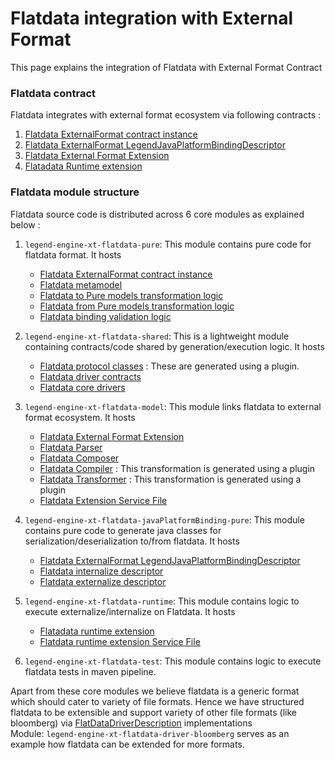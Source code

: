 # Flatdata integration with External Format

This page explains the integration of Flatdata with External Format Contract 

### Flatdata contract

Flatdata integrates with external format ecosystem via following contracts :

1. [Flatdata ExternalFormat contract instance](../../../../legend-engine-xt-flatdata-pure/src/main/resources/core_external_format_flatdata/externalFormatContract.pure)
2. [Flatdata ExternalFormat LegendJavaPlatformBindingDescriptor](../../../../legend-engine-xt-flatdata-javaPlatformBinding-pure/src/main/resources/core_external_format_flatdata_java_platform_binding/legendJavaPlatformBinding/descriptor.pure)
3. [Flatdata External Format Extension](../../../../legend-engine-xt-flatdata-model/src/main/java/org/finos/legend/engine/external/format/flatdata/FlatDataExternalFormatExtension.java)
4. [Flatadata Runtime extension](../../../../legend-engine-xt-flatdata-runtime/src/main/java/org/finos/legend/engine/external/format/flatdata/FlatDataRuntimeExtension.java)

### Flatdata module structure

Flatdata source code is distributed across 6 core modules as explained below :

1. `legend-engine-xt-flatdata-pure`: This module contains pure code for flatdata format. It hosts
    - [Flatdata ExternalFormat contract instance](../../../../legend-engine-xt-flatdata-pure/src/main/resources/core_external_format_flatdata/externalFormatContract.pure)
    - [Flatdata metamodel](../../../../legend-engine-xt-flatdata-pure/src/main/resources/core_external_format_flatdata/metamodel.pure)
    - [Flatdata to Pure models transformation logic](../../../../legend-engine-xt-flatdata-pure/src/main/resources/core_external_format_flatdata/transformation/toPure)
    - [Flatdata from Pure models transformation logic](../../../../legend-engine-xt-flatdata-pure/src/main/resources/core_external_format_flatdata/transformation/fromPure)
    - [Flatdata binding validation logic](../../../../legend-engine-xt-flatdata-pure/src/main/resources/core_external_format_flatdata/binding/validation)
    
2. `legend-engine-xt-flatdata-shared`: This is a lightweight module containing contracts/code shared by generation/execution logic. It hosts
    - [Flatdata protocol classes](../../../../legend-engine-xt-flatdata-shared/pom.xml) : These are generated using a plugin.
    - [Flatdata driver contracts](../../../../legend-engine-xt-flatdata-shared/src/main/java/org/finos/legend/engine/external/format/flatdata/driver/spi)
    - [Flatdata core drivers](../../../../legend-engine-xt-flatdata-shared/src/main/java/org/finos/legend/engine/external/format/flatdata/driver/core)
    
3. `legend-engine-xt-flatdata-model`: This module links flatdata to external format ecosystem. It hosts
    - [Flatdata External Format Extension](../../../../legend-engine-xt-flatdata-model/src/main/java/org/finos/legend/engine/external/format/flatdata/FlatDataExternalFormatExtension.java)
    - [Flatdata Parser](../../../../legend-engine-xt-flatdata-model/src/main/java/org/finos/legend/engine/external/format/flatdata/grammar/fromPure)
    - [Flatdata Composer](../../../../legend-engine-xt-flatdata-model/src/main/java/org/finos/legend/engine/external/format/flatdata/grammar/toPure)
    - [Flatdata Compiler](../../../../legend-engine-xt-flatdata-model/pom.xml) : This transformation is generated using a plugin
    - [Flatdata Transformer](../../../../legend-engine-xt-flatdata-model/pom.xml) : This transformation is generated using a plugin
    - [Flatdata Extension Service File](../../../../legend-engine-xt-flatdata-model/src/main/resources/META-INF/services/org.finos.legend.engine.external.shared.format.model.ExternalFormatExtension)

4. `legend-engine-xt-flatdata-javaPlatformBinding-pure`: This module contains pure code to generate java classes for serialization/deserialization to/from flatdata. It hosts
    - [Flatdata ExternalFormat LegendJavaPlatformBindingDescriptor](../../../../legend-engine-xt-flatdata-javaPlatformBinding-pure/src/main/resources/core_external_format_flatdata_java_platform_binding/legendJavaPlatformBinding/descriptor.pure)
    - [Flatdata internalize descriptor](../../../../legend-engine-xt-flatdata-javaPlatformBinding-pure/src/main/resources/core_external_format_flatdata_java_platform_binding/legendJavaPlatformBinding/internalize.pure)
    - [Flatdata externalize descriptor](../../../../legend-engine-xt-flatdata-javaPlatformBinding-pure/src/main/resources/core_external_format_flatdata_java_platform_binding/legendJavaPlatformBinding/externalize.pure)
    
5. `legend-engine-xt-flatdata-runtime`: This module contains logic to execute externalize/internalize on Flatdata. It hosts
   - [Flatadata runtime extension](../../../../legend-engine-xt-flatdata-runtime/src/main/java/org/finos/legend/engine/external/format/flatdata/FlatDataRuntimeExtension.java)
   - [Flatdata runtime extension Service File](../../../../legend-engine-xt-flatdata-runtime/src/main/resources/META-INF/services)

6. `legend-engine-xt-flatdata-test`: This module contains logic to execute flatdata tests in maven pipeline.

Apart from these core modules we believe flatdata is a generic format which should cater to variety of file formats. Hence we have structured flatdata to be extensible and support variety of other file formats (like bloomberg) via [FlatDataDriverDescription](../../../../legend-engine-xt-flatdata-shared/src/main/java/org/finos/legend/engine/external/format/flatdata/driver/spi/FlatDataDriverDescription.java) implementations <br>
Module: `legend-engine-xt-flatdata-driver-bloomberg` serves as an example how flatdata can be extended for more formats. 
